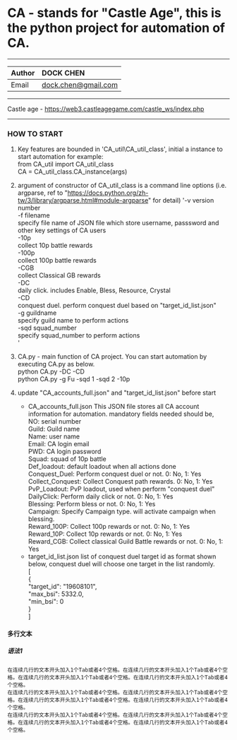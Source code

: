 # CA - stands for "Castle Age", this is the python project for automation of CA.
***
|Author|DOCK CHEN|
|:---|:---|
|Email|dock.chen@gmail.com|
***
Castle age - https://web3.castleagegame.com/castle_ws/index.php
***
### HOW TO START
1. Key features are bounded in 'CA_util\CA_util_class', initial a instance to start automation
    for example: <br>
    from CA_util import CA_util_class<br>
    CA = CA_util_class.CA_instance(args)<br>

2. argument of constructor of CA_util_class is a command line options (i.e. argparse, ref to "https://docs.python.org/zh-tw/3/library/argparse.html#module-argparse" for detail)
    '-v version number<br>
    -f filename <br>
    specify file name of JSON file which store username, passsword and other key settings of CA users<br>
    -10p <br>
    collect 10p battle rewards<br>
    -100p <br>
    collect 100p battle rewards<br>
    -CGB <br>
    collect Classical GB rewards<br>
    -DC <br>
    daily click. includes Enable, Bless, Resource, Crystal    <br>
    -CD<br>
    conquest duel. perform conquest duel based on "target_id_list.json"<br>
    -g guildname<br>
    specify guild name to perform actions<br>
    -sqd squad_number<br>
    specify squad_number to perform actions<br>'

3. CA.py - main function of CA project. You can start automation by executing CA.py as below.<br>
    python CA.py -DC -CD<br>
    python CA.py -g Fu -sqd 1 -sqd 2 -10p<br>

4. update "CA_accounts_full.json" and "target_id_list.json" before start<br>
    - CA_accounts_full.json
    This JSON file stores all CA account information for automation. mandatory fields needed should be,<br>
    NO: serial number<br>
    Guild: Guild name<br>
    Name: user name<br>
    Email: CA login email<br>
    PWD: CA login password<br>
    Squad: squad of 10p battle<br>
    Def_loadout: default loadout when all actions done<br>
    Conquest_Duel: Perform conquest duel or not. 0: No, 1: Yes<br>
    Collect_Conquest: Collect Conquest path rewards. 0: No, 1: Yes<br>
    PvP_Loadout: PvP loadout, used when perform "conquest duel"<br>
    DailyClick: Perform daily click or not. 0: No, 1: Yes<br>
    Blessing: Perform bless or not. 0: No, 1: Yes<br>
    Campaign: Specify Campaign type. will activate campaign when blessing.<br>
    Reward_100P: Collect 100p rewards or not. 0: No, 1: Yes<br>
    Reward_10P: Collect 10p rewards or not. 0: No, 1: Yes<br>
    Reward_CGB: Collect classical Guild Battle rewards or not. 0: No, 1: Yes<br>
    - target_id_list.json
    list of conquest duel target id as format shown below, conquest duel will choose one target in the list randomly.<br>
    [<br>
        {<br>
        "target_id": "19608101",<br>
        "max_bsi": 5332.0,<br>
        "min_bsi": 0<br>
        }<br>
    ]<br>
#### 多行文本
##### 语法1
    在连续几行的文本开头加入1个Tab或者4个空格。在连续几行的文本开头加入1个Tab或者4个空格。在连续几行的文本开头加入1个Tab或者4个空格。在连续几行的文本开头加入1个Tab或者4个空格。
    在连续几行的文本开头加入1个Tab或者4个空格。在连续几行的文本开头加入1个Tab或者4个空格。在连续几行的文本开头加入1个Tab或者4个空格。在连续几行的文本开头加入1个Tab或者4个空格。
    在连续几行的文本开头加入1个Tab或者4个空格。在连续几行的文本开头加入1个Tab或者4个空格。在连续几行的文本开头加入1个Tab或者4个空格。在连续几行的文本开头加入1个Tab或者4个空格。
